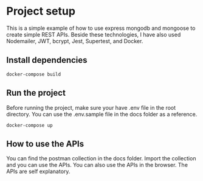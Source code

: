 # Project setup

This is a simple example of how to use express mongodb and mongoose to create simple REST APIs. Beside these technologies, I have also used Nodemailer, JWT, bcrypt, Jest, Supertest, and Docker.

## Install dependencies

```
docker-compose build
```

## Run the project

Before running the project, make sure your have .env file in the root directory. You can use the .env.sample file in the docs folder as a reference.

```
docker-compose up
```

## How to use the APIs

You can find the postman collection in the docs folder. Import the collection and you can use the APIs. You can also use the APIs in the browser. The APIs are self explanatory.
